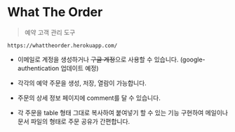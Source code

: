# What The Order

> 예약 고객 관리 도구

    https://whattheorder.herokuapp.com/

* 이메일로 계정을 생성하거나 <del>구글 계정</del>으로 사용할 수 있습니다. (google-authentication 업데이트 예정)

* 각각의 예약 주문을 생성, 저장, 열람이 가능합니다.
  
* 주문의 상세 정보 페이지에 comment를 달 수 있습니다.

* 각 주문을 table 형태 그대로 복사하여 붙여넣기 할 수 있는 기능 구현하여 메일이나 문서 파일의 형태로 주문 공유가 간편합니다.